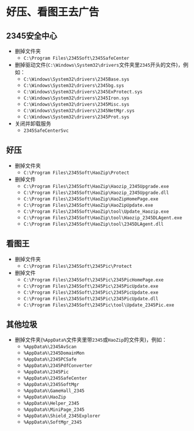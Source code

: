 # 好压、看图王去广告

## 2345安全中心

- 删掉文件夹
  - `C:\Program Files\2345Soft\2345SafeCenter`
- 删掉驱动文件(`C:\Windows\System32\drivers`文件夹里`2345`开头的文件)，例如：
  - `C:\Windows\System32\drivers\2345Base.sys`
  - `C:\Windows\System32\drivers\2345bg.sys`
  - `C:\Windows\System32\drivers\2345ExProtect.sys`
  - `C:\Windows\System32\drivers\2345Iron.sys`
  - `C:\Windows\System32\drivers\2345Misc.sys`
  - `C:\Windows\System32\drivers\2345NetMgr.sys`
  - `C:\Windows\System32\drivers\2345Prot.sys`
- 关闭并卸载服务
  - `2345SafeCenterSvc`

## 好压

- 删掉文件夹
  - `C:\Program Files\2345Soft\HaoZip\Protect`
- 删掉文件
  - `C:\Program Files\2345Soft\HaoZip\Haozip_2345Upgrade.exe`
  - `C:\Program Files\2345Soft\HaoZip\Haozip_2345Upgrade.dll`
  - `C:\Program Files\2345Soft\HaoZip\HaoZipHomePage.exe`
  - `C:\Program Files\2345Soft\HaoZip\HaoZipUpdate.exe`
  - `C:\Program Files\2345Soft\HaoZip\tool\Update_Haozip.exe`
  - `C:\Program Files\2345Soft\HaoZip\tool\Haozip_2345DLAgent.exe`
  - `C:\Program Files\2345Soft\HaoZip\tool\2345DLAgent.dll`

## 看图王

- 删掉文件夹
  - `C:\Program Files\2345Soft\2345Pic\Protect`
- 删掉文件
  - `C:\Program Files\2345Soft\2345Pic\2345PicHomePage.exe`
  - `C:\Program Files\2345Soft\2345Pic\2345PicUpdate.exe`
  - `C:\Program Files\2345Soft\2345Pic\2345PicUpdate.exe`
  - `C:\Program Files\2345Soft\2345Pic\2345PicUpdate.dll`
  - `C:\Program Files\2345Soft\2345Pic\tool\Update_2345Pic.exe`

## 其他垃圾

- 删掉文件夹(`%AppData%`文件夹里带`2345`或`HaoZip`的文件夹)，例如：
  - `%AppData%\2345AvScan`
  - `%AppData%\2345DomainMon`
  - `%AppData%\2345PCSafe`
  - `%AppData%\2345PdfConverter`
  - `%AppData%\2345Pic`
  - `%AppData%\2345SafeCenter`
  - `%AppData%\2345SoftMgr`
  - `%AppData%\GameHall_2345`
  - `%AppData%\HaoZip`
  - `%AppData%\Helper_2345`
  - `%AppData%\MiniPage_2345`
  - `%AppData%\Shield_2345Explorer`
  - `%AppData%\SoftMgr_2345`
